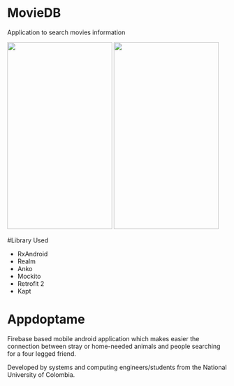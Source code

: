 # MovieDB
Application to search movies information

<img src="https://github.com/jufarangoma/CropBitmapFromShape/blob/master/Collapsing.gif" width="240" height="427"/> <img src="https://media.giphy.com/media/5zkGlgVSMChksMJHug/giphy.gif" width="240" height="427"/>

#Library Used
* RxAndroid
* Realm
* Anko
* Mockito
* Retrofit 2
* Kapt


# Appdoptame
Firebase based mobile android application which makes easier the connection between stray or home-needed animals and people searching for a four legged friend.

Developed by systems and computing engineers/students from the National University of Colombia.
